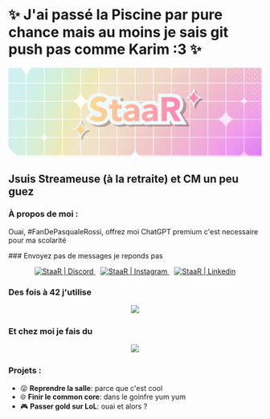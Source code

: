 # ✨ J'ai passé la Piscine par pure chance mais au moins je sais git push pas comme Karim :3 ✨

![Banner](https://github.com/StaaRTTV/StaaRTTV/blob/main/16-9eeeeee.png?raw=true)

## Jsuis Streameuse (à la retraite) et CM un peu guez

<h3 align="left">À propos de moi :</h3>
<p align="left"> 
  Ouai, #FanDePasqualeRossi, offrez moi ChatGPT premium c'est necessaire pour ma scolarité
</p>
### Envoyez pas de messages je reponds pas

<p align="center">
  <a href="https://discord.gg/staar" target="_blank">
    <img alt="StaaR | Discord" width="48px" src="https://skillicons.dev/icons?i=discord" />
  </a>
  <a href="https://instagram.com/gabrielle.pch" target="_blank" style="margin: 0 10px;">
    <img alt="StaaR | Instagram" width="48px" src="https://skillicons.dev/icons?i=instagram" />
  </a>
  <a href="https://www.linkedin.com/in/gabrielle-pochon-2bb0b0255/" target="_blank">
    <img alt="StaaR | Linkedin" width="48px" src="https://skillicons.dev/icons?i=linkedin" />
  </a>
</p>

### Des fois à 42 j'utilise

<p align="center">
  <a href="https://skillicons.dev">
    <img src="https://skillicons.dev/icons?i=git,vscode,linux,c,vim" />
  </a>
</p>

### Et chez moi je fais du

<p align="center">
  <a href="https://skillicons.dev">
    <img src="https://skillicons.dev/icons?i=figma,ae,blender,ps,arduino" />
  </a>
</p>

<h3 align="left">Projets :</h3>
<ul align="left">
  <li>😜 <strong>Reprendre la salle</strong>: parce que c'est cool</li>
  <li>🌐 <strong>Finir le common core</strong>: dans le goinfre yum yum</li>
  <li>🎮 <strong>Passer gold sur LoL</strong>: ouai et alors ?</li>
</ul>

[youtube]: https://www.youtube.com/@Shinystaar_
[instagram]: https://instagram.com/gabrielle.pch
[discord]: https://discord.com/invite/staar
